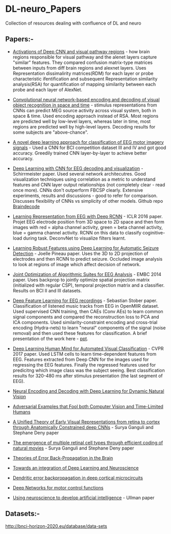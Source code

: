 # DL-neuro_Papers
Collection of resources dealing with confluence of DL and neuro

## Papers:-
+ [Activations of Deep CNN and visual pathway regions](https://www.biorxiv.org/content/biorxiv/early/2017/08/29/133694.full.pdf) - how brain regions responsible for visual pathway and the alenet layers capture "similar" features. They compared confusion matrix-type matrices between inputs from diff brain regions and alexnet layers. Uses Representation dissimalirity matrices(RDM) for each layer or probe characteristic ifentification and subsequent Representation similarity analysis(RSA) for quantification of mapping similarity between each probe and each layer of AlexNet.
+ [Convolutional neural network-based encoding and decoding of visual object recognition in space and time](http://www.sciencedirect.com/science/article/pii/S1053811917305864?via%3Dihub) - stimulus representations from CNNs can predict MEG source activity across visual system, both in space & time. Used encoding approach instead of RSA. Most regions are predicted well by low-level layers, whereas later in time, most regions are predicted well by high-level layers. Decoding results for some subjects are "above-chance".

+ [A novel deep learning approach for classification of EEG motor imagery signals](http://iopscience.iop.org/article/10.1088/1741-2560/14/1/016003/meta;jsessionid=47DB0AD1A3CDEDCA4054F70D1C3010AD.c2.iopscience.cld.iop.org) - Used a CNN for BCI competition dataset III and IV and got good accuracy. Greedily trained CNN layer-by-layer to achieve better accuracy.

+ [Deep Learning with CNN for EEG decoding and visualization](https://onlinelibrary.wiley.com/doi/epdf/10.1002/hbm.23730) - Schirrmeister paper. Used several network architecutres. Good visualization techniques using correlation as a metric to understand features and CNN layer output relationships (not completely clear - read once more). CNNs don't outperform FBCSP clearly. Extensive experiments, results and discussions - good to refer for comparison. Discusses flexibility of CNNs vs simplicity of other models. Github repo [Braindecode](https://github.com/robintibor/braindecode)

+ [Learning Representation from EEG with Deep RCNN](https://arxiv.org/pdf/1511.06448.pdf) - ICLR 2016 paper. Projet EEG electrode position from 3D space to 2D space and then form images with red = alpha channel activity, green = beta channel activity, blue = gamma channel activity. RCNN on this data to classify coginitive-load during task. DeconvNet to visualize filters learnt.

+ [Learning Robust Features using Deep Learning for Automatic Seizure Detection](https://arxiv.org/pdf/1608.00220.pdf) - Joelle Pineau paper. Uses the 3D to 2D projection of electrodes and then RCNN to predict seizure. Occluded image analysis to look at regions of image which affect decision of network. 

+ [Joint Optimization of Algorithmic Suites for EEG Analysis](http://ieeexplore.ieee.org/stamp/stamp.jsp?tp=&arnumber=6944253) - EMBC 2014 paper. Uses backprop to jointly optimize spatial projection matrix (initialized with regular CSP), temporal projection matrix and a classifier. Results on BCI II and III datasets. 

+ [Deep Feature Learning for EEG recordings](https://arxiv.org/pdf/1511.04306.pdf) - Sebastian Stober paper. Classification of listened music tracks from EEG in OpenMIIR dataset. Used supervised CNN training, then CAEs (Conv AEs) to learn common signal components and compared the reconstruction loss to PCA and ICA components. Used similarity-constraint encoding and cross-trial encoding (Hydra-nets) to learn "neural" components of the signal (noise removal) and then used these features for classification. A brief presentation of the work here - [ppt](http://bib.sebastianstober.de/2015-12-01_BMI.pdf).

+ [Deep Learning Human Mind for Automated Visual Classification](http://ieeexplore.ieee.org/stamp/stamp.jsp?arnumber=8099962) - CVPR 2017 paper. Used LSTM cells to learn time-dependent features from EEG. Features extracted from Deep CNN for the images used for regressing the EEG features. Finally the regressed features used for predicitng which image class was the subject seeing. Best classification results for 320-480 ms after stimulus presentation (the last segment of EEG). 

+ [Neural Encoding and Decoding with Deep Learning for Dynamic Natural Vision](https://academic.oup.com/cercor/article/28/12/4136/4560155)
+ [Adversarial Examples that Fool both Computer Vision and Time-Limited Humans](https://arxiv.org/abs/1802.08195)
+ [A Unified Theory of Early Visual Representations from retina to cortex through Anatomically Constrained deep CNNs](https://arxiv.org/pdf/1901.00945.pdf) - Surya Ganguli and Stephane Deny paper
+ [The emergence of multiple retinal cell types through efficient coding of natural movies](https://www.biorxiv.org/content/10.1101/458737v1) - Surya Ganguli and Stephane Deny paper
+ [Theories of Error Back-Propagation in the Brain](https://www.cell.com/trends/cognitive-sciences/fulltext/S1364-6613(19)30012-9)
+ [Towards an integration of Deep Learning and Neuroscience](https://www.frontiersin.org/articles/10.3389/fncom.2016.00094/full)
+ [Dendritic error backpropagation in deep cortical microcircuits](https://arxiv.org/pdf/1801.00062.pdf)
+ [Deep Networks for motor control functions](https://www.ncbi.nlm.nih.gov/pmc/articles/PMC4365717/)
+ [Using neuroscience to develop artificial intelligence](http://science.sciencemag.org/content/363/6428/692) - Ullman paper

## Datasets:-
http://bnci-horizon-2020.eu/database/data-sets
